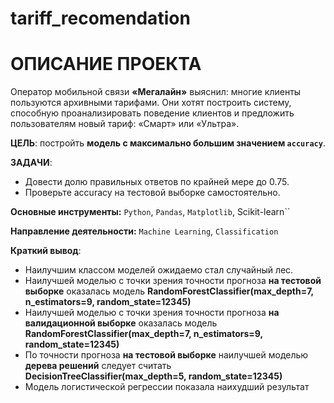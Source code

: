 # tariff_recomendation
# ОПИСАНИЕ ПРОЕКТА

Оператор мобильной связи **«Мегалайн»** выяснил: многие клиенты пользуются архивными тарифами. Они хотят построить систему, способную проанализировать поведение клиентов и предложить пользователям новый тариф: «Смарт» или «Ультра».


**ЦЕЛЬ**: постройть **модель с максимально большим значением `accuracy`**. 

**ЗАДАЧИ**: 
* Довести долю правильных ответов по крайней мере до 0.75. 
* Проверьте accuracy на тестовой выборке самостоятельно.

**Основные инструменты:** `Python`, `Pandas`, `Matplotlib`, Scikit-learn``

**Направление деятельности:** `Machine Learning`, `Classification`

**Краткий вывод**:

* Наилучшим классом моделей ожидаемо стал случайный лес.
* Наилучшей моделью с точки зрения точности прогноза **на тестовой выборке** оказалась модель **RandomForestClassifier(max_depth=7, n_estimators=9, random_state=12345)**
* Наилучшей моделью с точки зрения точности прогноза **на валидационной выборке** оказалась модель **RandomForestClassifier(max_depth=7, n_estimators=9, random_state=12345)**
* По точности прогноза **на тестовой выборке** наилучшей моделью **дерева решений** следует считать **DecisionTreeClassifier(max_depth=5, random_state=12345)**
* Модель логистической регрессии показала наихудший результат
